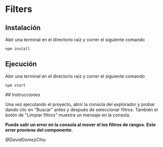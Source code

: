 # Filters

## Instalación

Abir una terminal en el directorio raíz y correr el siguiente comando

`npm install`

## Ejecución

Abir una terminal en el directorio raíz y correr el siguiente comando

`npm start`

## Instrucciones

Una vez ejecutando el proyecto, abrir la consola del explorador y probar dando clic en "Buscar" antes y después de seleccionar filtros. También el botón de "Limpiar filtros" muestra un mensaje en la consola.

**Puede salir un error en la consola al mover el los filtros de rangos. Este error proviene del componente.**

_@DavidGomezChiu_